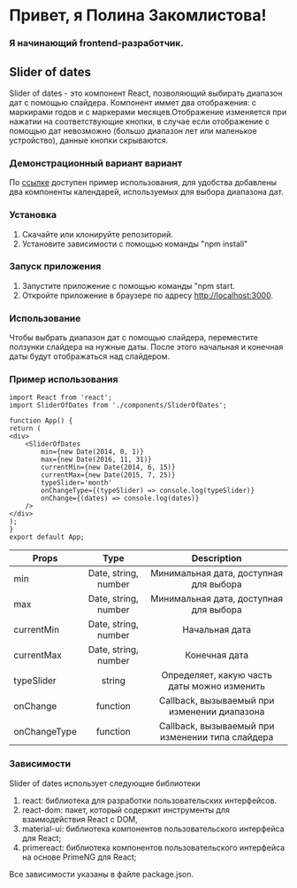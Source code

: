 # Привет, я Полина Закомлистова!

### Я начинающий frontend-разработчик.

## Slider of dates

Slider of dates - это компонент React, позволяющий выбирать диапазон дат с помощью слайдера. Компонент иммет два отображения: с маркирами годов и с маркерами месяцев.Отображение изменяется при нажатии на соответствующие кнопки, в случае если отображение с помощью дат невозможно (большо диапазон лет или маленькое устройство), данные кнопки скрываются.

### Демонстрационный вариант вариант

По [ссылке](https://polina-zakomlistova.github.io/Slider-of-dates/) доступен пример использования, для удобства добавлены два компоненты календарей, используемых для выбора диапазона дат.

### Установка

1. Скачайте или клонируйте репозиторий.
2. Установите зависимости с помощью команды "npm install"

### Запуск приложения

1. Запустите приложение с помощью команды "npm start.
2. Откройте приложение в браузере по адресу [http://localhost:3000](http://localhost:3000).

### Использование

Чтобы выбрать диапазон дат с помощью слайдера, переместите ползунки слайдера на нужные даты. После этого начальная и конечная даты будут отображаться над слайдером.

### Пример использования

```
import React from 'react';
import SliderOfDates from './components/SliderOfDates';

function App() {
return (
<div>
    <SliderOfDates
        min={new Date(2014, 0, 1)}
        max={new Date(2016, 11, 31)}
        currentMin={new Date(2014, 6, 15)}
        currentMax={new Date(2015, 7, 25)}
        typeSlider='month'
        onChangeType={(typeSlider) => console.log(typeSlider)}
        onChange={(dates) => console.log(dates)}
    />
</div>
);
}
export default App;
```

| Props        |         Type         |                   Description                    |
| ------------ | :------------------: | :----------------------------------------------: |
| min          | Date, string, number |      Минимальная дата, доступная для выбора      |
| max          | Date, string, number |      Минимальная дата, доступная для выбора      |
| currentMin   | Date, string, number |                  Начальная дата                  |
| currentMax   | Date, string, number |                  Конечная дата                   |
| typeSlider   |        string        |   Определяет, какую часть даты можно изменить    |
| onChange     |       function       |   Callback, вызываемый при изменении диапазона   |
| onChangeType |       function       | Callback, вызываемый при изменении типа слайдера |

### Зависимости

Slider of dates использует следующие библиотеки

1. react: библиотека для разработки пользовательских интерфейсов.
2. react-dom: пакет, который содержит инструменты для взаимодействия React с DOM,
3. material-ui: библиотека компонентов пользовательского интерфейса для React;
4. primereact: библиотека компонентов пользовательского интерфейса на основе PrimeNG для React;

Все зависимости указаны в файле package.json.

